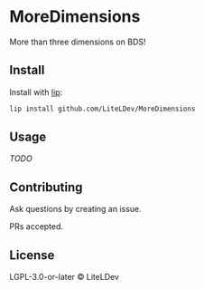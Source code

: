 # MoreDimensions

More than three dimensions on BDS!

## Install

Install with [lip](https://github.com/lippkg/lip):

```sh
lip install github.com/LiteLDev/MoreDimensions
```

## Usage

_TODO_

## Contributing

Ask questions by creating an issue.

PRs accepted.

## License

LGPL-3.0-or-later © LiteLDev
